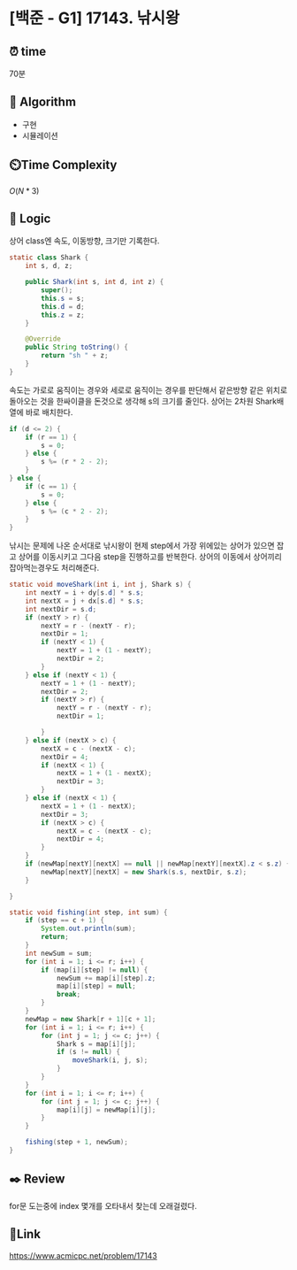 # [백준 - G1] 17143. 낚시왕

## ⏰ **time**

70분

## :pushpin: **Algorithm**

- 구현
- 시뮬레이션

## ⏲️**Time Complexity**

$O(N*3)$

## :round_pushpin: **Logic**

상어 class엔 속도, 이동방향, 크기만 기록한다.

```java
static class Shark {
	int s, d, z;

	public Shark(int s, int d, int z) {
		super();
		this.s = s;
		this.d = d;
		this.z = z;
	}

	@Override
	public String toString() {
		return "sh " + z;
	}
}
```
속도는 가로로 움직이는 경우와 세로로 움직이는 경우를 판단해서 같은방향 같은 위치로 돌아오는 것을 한싸이클을 돈것으로 생각해 s의 크기를 줄인다.
상어는 2차원 Shark배열에 바로 배치한다.
```java
if (d <= 2) {
	if (r == 1) {
		s = 0;
	} else {
		s %= (r * 2 - 2);
	}
} else {
	if (c == 1) {
		s = 0;
	} else {
		s %= (c * 2 - 2);
	}
}
```

낚시는 문제에 나온 순서대로 낚시왕이 현제 step에서 가장 위에있는 상어가 있으면 잡고 상어를 이동시키고 그다음 step을 진행하고를 반복한다. 상어의 이동에서 상어끼리 잡아먹는경우도 처리해준다.
```java
static void moveShark(int i, int j, Shark s) {
	int nextY = i + dy[s.d] * s.s;
	int nextX = j + dx[s.d] * s.s;
	int nextDir = s.d;
	if (nextY > r) {
		nextY = r - (nextY - r);
		nextDir = 1;
		if (nextY < 1) {
			nextY = 1 + (1 - nextY);
			nextDir = 2;
		}
	} else if (nextY < 1) {
		nextY = 1 + (1 - nextY);
		nextDir = 2;
		if (nextY > r) {
			nextY = r - (nextY - r);
			nextDir = 1;

		}
	} else if (nextX > c) {
		nextX = c - (nextX - c);
		nextDir = 4;
		if (nextX < 1) {
			nextX = 1 + (1 - nextX);
			nextDir = 3;
		}
	} else if (nextX < 1) {
		nextX = 1 + (1 - nextX);
		nextDir = 3;
		if (nextX > c) {
			nextX = c - (nextX - c);
			nextDir = 4;
		}
	}
	if (newMap[nextY][nextX] == null || newMap[nextY][nextX].z < s.z) {
		newMap[nextY][nextX] = new Shark(s.s, nextDir, s.z);
	}

}

static void fishing(int step, int sum) {
	if (step == c + 1) {
		System.out.println(sum);
		return;
	}
	int newSum = sum;
	for (int i = 1; i <= r; i++) {
		if (map[i][step] != null) {
			newSum += map[i][step].z;
			map[i][step] = null;
			break;
		}
	}
	newMap = new Shark[r + 1][c + 1];
	for (int i = 1; i <= r; i++) {
		for (int j = 1; j <= c; j++) {
			Shark s = map[i][j];
			if (s != null) {
				moveShark(i, j, s);
			}
		}
	}
	for (int i = 1; i <= r; i++) {
		for (int j = 1; j <= c; j++) {
			map[i][j] = newMap[i][j];
		}
	}

	fishing(step + 1, newSum);
}
```

## :black_nib: **Review**
for문 도는중에 index 몇개를 오타내서 찾는데 오래걸렸다.

## 📡**Link**

https://www.acmicpc.net/problem/17143
